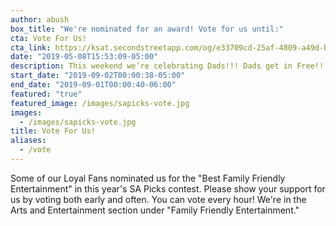 ```yaml
---
author: abush
box_title: "We're nominated for an award! Vote for us until:"
cta: Vote For Us!
cta_link: https://ksat.secondstreetapp.com/og/e33709cd-25af-4809-a49d-b26a223f8db9/gallery/165077266
date: "2019-05-08T15:53:09-05:00"
description: This weekend we’re celebrating Dads!!! Dads get in Free!! So only purchase tickets for the not-Dads this time around.
start_date: "2019-09-02T00:00:38-05:00"
end_date: "2019-09-01T00:00:40-06:00"
featured: "true"
featured_image: /images/sapicks-vote.jpg
images:
  - /images/sapicks-vote.jpg
title: Vote For Us!
aliases:
  - /vote
---
```


Some of our Loyal Fans nominated us for the "Best Family Friendly Entertainment" in this year's SA Picks contest. Please show your support for us by voting both early and often. You can vote every hour!
We're in the Arts and Entertainment section under "Family Friendly Entertainment."
